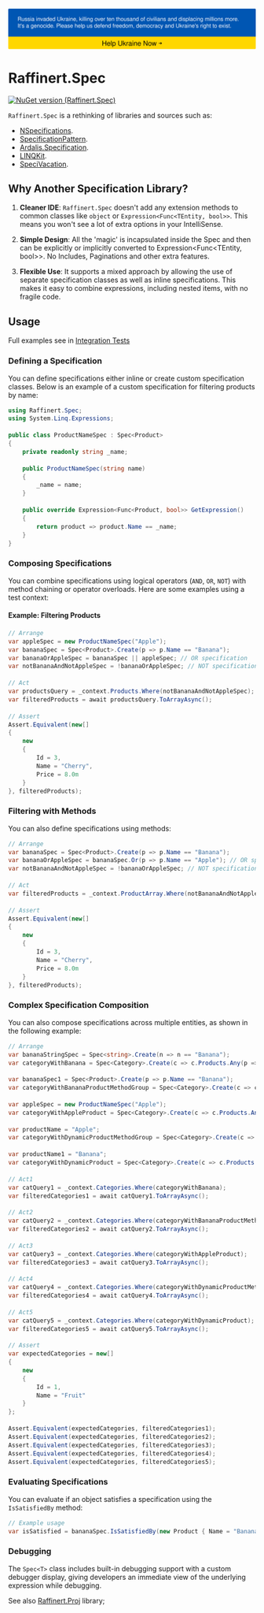 [![Stand With Ukraine](https://raw.githubusercontent.com/vshymanskyy/StandWithUkraine/main/banner2-direct.svg)](https://stand-with-ukraine.pp.ua)

# Raffinert.Spec
[![NuGet version (Raffinert.Spec)](https://img.shields.io/nuget/v/Raffinert.Spec.svg?style=flat-square)](https://www.nuget.org/packages/Raffinert.Spec/)

`Raffinert.Spec` is a rethinking of libraries and sources such as:
* [NSpecifications](https://github.com/miholler/NSpecifications). 
* [SpecificationPattern](https://github.com/vkhorikov/SpecificationPattern).
* [Ardalis.Specification](https://github.com/ardalis/Specification).
* [LINQKit](https://github.com/scottksmith95/LINQKit).
* [SpeciVacation](https://github.com/joakimjm/specivacation).

## Why Another Specification Library?

1. **Cleaner IDE**: `Raffinert.Spec` doesn't add any extension methods to common classes like `object` or `Expression<Func<TEntity, bool>>`. This means you won't see a lot of extra options in your IntelliSense.

2. **Simple Design**: All the 'magic' is incapsulated inside the Spec<T> and then can be explicitly or implicitly converted to Expression<Func<TEntity, bool>>. No Includes, Paginations and other extra features.

3. **Flexible Use**: It supports a mixed approach by allowing the use of separate specification classes as well as inline specifications. This makes it easy to combine expressions, including nested items, with no fragile code.


## Usage
Full examples see in [Integration Tests](https://github.com/Raffinert/Raffinert.Spec/blob/main/tests/Raffinert.Spec.IntegrationTests/SpecTests.cs)

### Defining a Specification

You can define specifications either inline or create custom specification classes. Below is an example of a custom specification for filtering products by name:

```csharp
using Raffinert.Spec;
using System.Linq.Expressions;

public class ProductNameSpec : Spec<Product>
{
    private readonly string _name;

    public ProductNameSpec(string name)
    {
        _name = name;
    }

    public override Expression<Func<Product, bool>> GetExpression()
    {
        return product => product.Name == _name;
    }
}
```

### Composing Specifications

You can combine specifications using logical operators (`AND`, `OR`, `NOT`) with method chaining or operator overloads. Here are some examples using a test context:

#### Example: Filtering Products

```csharp
// Arrange
var appleSpec = new ProductNameSpec("Apple");
var bananaSpec = Spec<Product>.Create(p => p.Name == "Banana");
var bananaOrAppleSpec = bananaSpec || appleSpec; // OR specification
var notBananaAndNotAppleSpec = !bananaOrAppleSpec; // NOT specification

// Act
var productsQuery = _context.Products.Where(notBananaAndNotAppleSpec);
var filteredProducts = await productsQuery.ToArrayAsync();

// Assert
Assert.Equivalent(new[] 
{
    new
    { 
        Id = 3, 
        Name = "Cherry", 
        Price = 8.0m
    }
}, filteredProducts);
```

### Filtering with Methods

You can also define specifications using methods:

```csharp
// Arrange
var bananaSpec = Spec<Product>.Create(p => p.Name == "Banana");
var bananaOrAppleSpec = bananaSpec.Or(p => p.Name == "Apple"); // OR specification
var notBananaAndNotAppleSpec = !bananaOrAppleSpec; // NOT specification

// Act
var filteredProducts = _context.ProductArray.Where(notBananaAndNotAppleSpec).ToArray();

// Assert
Assert.Equivalent(new[] 
{
    new
    { 
        Id = 3, 
        Name = "Cherry", 
        Price = 8.0m
    }
}, filteredProducts);
```

### Complex Specification Composition

You can also compose specifications across multiple entities, as shown in the following example:

```csharp
// Arrange
var bananaStringSpec = Spec<string>.Create(n => n == "Banana");
var categoryWithBanana = Spec<Category>.Create(c => c.Products.Any(p => bananaStringSpec.IsSatisfiedBy(p.Name)));

var bananaSpec1 = Spec<Product>.Create(p => p.Name == "Banana");
var categoryWithBananaProductMethodGroup = Spec<Category>.Create(c => c.Products.Any(bananaSpec1.IsSatisfiedBy));

var appleSpec = new ProductNameSpec("Apple");
var categoryWithAppleProduct = Spec<Category>.Create(c => c.Products.Any(p => appleSpec.IsSatisfiedBy(p)));

var productName = "Apple";
var categoryWithDynamicProductMethodGroup = Spec<Category>.Create(c => c.Products.Any(new ProductNameSpec(productName).IsSatisfiedBy));

var productName1 = "Banana";
var categoryWithDynamicProduct = Spec<Category>.Create(c => c.Products.Any(p => new ProductNameSpec(productName1).IsSatisfiedBy(p)));

// Act1
var catQuery1 = _context.Categories.Where(categoryWithBanana);
var filteredCategories1 = await catQuery1.ToArrayAsync();

// Act2
var catQuery2 = _context.Categories.Where(categoryWithBananaProductMethodGroup);
var filteredCategories2 = await catQuery2.ToArrayAsync();

// Act3
var catQuery3 = _context.Categories.Where(categoryWithAppleProduct);
var filteredCategories3 = await catQuery3.ToArrayAsync();

// Act4
var catQuery4 = _context.Categories.Where(categoryWithDynamicProductMethodGroup);
var filteredCategories4 = await catQuery4.ToArrayAsync();

// Act5
var catQuery5 = _context.Categories.Where(categoryWithDynamicProduct);
var filteredCategories5 = await catQuery5.ToArrayAsync();

// Assert
var expectedCategories = new[]
{
    new
    {
        Id = 1,
        Name = "Fruit"
    }
};

Assert.Equivalent(expectedCategories, filteredCategories1);
Assert.Equivalent(expectedCategories, filteredCategories2);
Assert.Equivalent(expectedCategories, filteredCategories3);
Assert.Equivalent(expectedCategories, filteredCategories4);
Assert.Equivalent(expectedCategories, filteredCategories5);
```

### Evaluating Specifications

You can evaluate if an object satisfies a specification using the `IsSatisfiedBy` method:

```csharp
// Example usage
var isSatisfied = bananaSpec.IsSatisfiedBy(new Product { Name = "Banana" }); // true
```

### Debugging

The `Spec<T>` class includes built-in debugging support with a custom debugger display, giving developers an immediate view of the underlying expression while debugging.

See also [Raffinert.Proj](https://github.com/Raffinert/Raffinert.Proj) library;